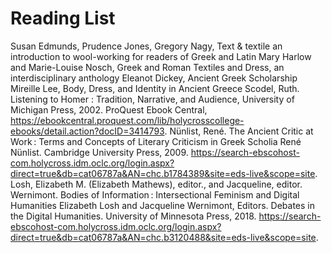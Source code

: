 # Reading List
Susan Edmunds, Prudence Jones, Gregory Nagy, Text & textile an introduction to wool-working for readers of Greek and Latin
Mary Harlow and Marie-Louise Nosch, Greek and Roman Textiles and Dress, an interdisciplinary anthology
Eleanot Dickey, Ancient Greek Scholarship
Mireille Lee, Body, Dress, and Identity in Ancient Greece
Scodel, Ruth. Listening to Homer : Tradition, Narrative, and Audience, University of Michigan Press, 2002. ProQuest Ebook Central, https://ebookcentral.proquest.com/lib/holycrosscollege-ebooks/detail.action?docID=3414793.
Nünlist, René. The Ancient Critic at Work : Terms and Concepts of Literary Criticism in Greek Scholia René Nünlist. Cambridge University Press, 2009. https://search-ebscohost-com.holycross.idm.oclc.org/login.aspx?direct=true&db=cat06787a&AN=chc.b1784389&site=eds-live&scope=site.
Losh, Elizabeth M. (Elizabeth Mathews), editor., and Jacqueline, editor. Wernimont. Bodies of Information : Intersectional Feminism and Digital Humanities Elizabeth Losh and Jacqueline Wernimont, Editors. Debates in the Digital Humanities. University of Minnesota Press, 2018. https://search-ebscohost-com.holycross.idm.oclc.org/login.aspx?direct=true&db=cat06787a&AN=chc.b3120488&site=eds-live&scope=site.
